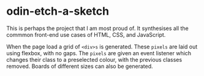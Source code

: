 # odin-etch-a-sketch
This is perhaps the project that I am most proud of. It synthesises all the commmon front-end use cases of HTML, CSS, and JavaScript.

When the page load a grid of `<div>s` is generated. These `pixels` are laid out using flexbox, with no gaps. The `pixels` are given an event listener which changes their class to a preselected colour, with the previous classes removed. Boards of different sizes can also be generated.